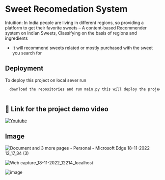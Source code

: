 # Sweet Recomedation System

Intuition: In India people are living in different regions, so providing a platform to get their favorite sweets 
– A content-based Recommender system on Indian Sweets, Classifying on the basis of regions and ingredients
- It will recommend sweets related or mostly purchased with the sweet you search for


## Deployment

To deploy this project on local sever run

```bash
  download the repositories and run main.py this will deploy the project on local server
  
```


## 🔗 Link for the project demo video
[![Youtube](https://img.shields.io/badge/youtube-0A66C2?style=for-the-badge&logo=youtube&logoColor=red)](https://youtu.be/rPusrH0sJLg)


## Image
![Document and 3 more pages - Personal - Microsoft​ Edge 18-11-2022 12_17_34 (3)](https://user-images.githubusercontent.com/96625003/202639237-f3c32286-054d-46ff-9884-f3e172c9cf1f.png)


![Web capture_18-11-2022_12214_localhost](https://user-images.githubusercontent.com/96625003/202639576-0a95d27b-3740-4f95-9da1-171078bf75d9.jpeg)



![image](https://user-images.githubusercontent.com/96625003/202640292-cc1375c6-7ec4-49a7-9865-0d6bb76b7395.png)
